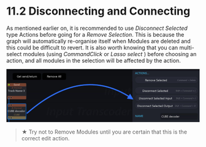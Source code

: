 # 11.2 Disconnecting and Connecting

As mentioned earlier on, it is recommended to use _Disconnect Selected_ type Actions before going for a _Remove Selection_. This is because the graph will automatically re-organise itself when Modules are deleted and this could be difficult to revert. It is also worth knowing that you can multi-select modules (using _CommandClick_ or _Lasso select_ ) before choosing an action, and all modules in the selection
will be affected by the action.

![](../include/SpatRevolution_UserGuide_-203.jpg)

> ★ Try not to Remove Modules until you are certain that this is the
correct edit action.

